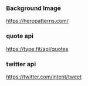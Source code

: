 ### Background Image

https://heropatterns.com/

### quote api

https://type.fit/api/quotes

### twitter api

https://twitter.com/intent/tweet
